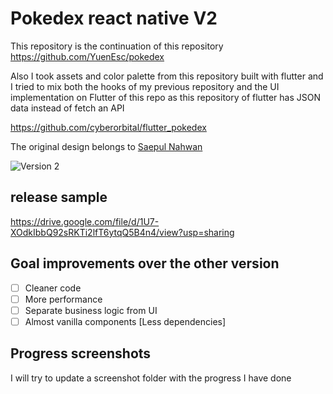 # Pokedex react native V2
This repository is the continuation of this repository
https://github.com/YuenEsc/pokedex

Also I took assets and color palette from this repository built with flutter and I tried to mix both the hooks of my previous repository and the UI implementation on Flutter of this repo as this repository of flutter has JSON data instead of fetch an API 

https://github.com/cyberorbital/flutter_pokedex

The original design belongs to [Saepul Nahwan](https://dribbble.com/saepulnahwan23)

![Version 2](https://media.giphy.com/media/QuaPEsYfTolNi3eWyo/giphy.gif)

## release sample

https://drive.google.com/file/d/1U7-XOdkIbbQ92sRKTi2lfT6ytqQ5B4n4/view?usp=sharing

## Goal improvements over the other version

 - [ ] Cleaner code
 - [ ] More performance
 - [ ] Separate business logic from UI
 - [ ] Almost vanilla components [Less dependencies] 

## Progress screenshots
I will try to update a screenshot folder with the progress I have done
